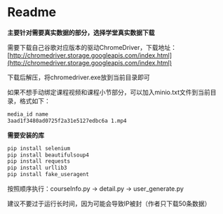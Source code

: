 # Readme

**主要针对需要真实数据的部分，选择学堂真实数据下载**

需要下载自己谷歌对应版本的驱动ChromeDriver，下载地址：[http://chromedriver.storage.googleapis.com/index.html](http://chromedriver.storage.googleapis.com/index.html)

下载后解压，将chromedriver.exe放到当前目录即可

如果不想手动绑定课程视频和课程小节部分，可以加入minio.txt文件到当前目录，格式如下：

```txt
media_id name
3aad1f3480ad0725f2a31e5127edbc6a 1.mp4
```

**需要安装的库**

```bash
pip install selenium
pip install beautifulsoup4
pip install requests
pip install urllib3
pip install fake_useragent
```

按照顺序执行：courseInfo.py -> detail.py -> user_generate.py

建议不要过于运行长时间，因为可能会导致IP被封（作者只下载50条数据）